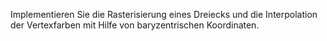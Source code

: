 Implementieren Sie die Rasterisierung eines Dreiecks und die Interpolation der Vertexfarben mit Hilfe von baryzentrischen Koordinaten.
